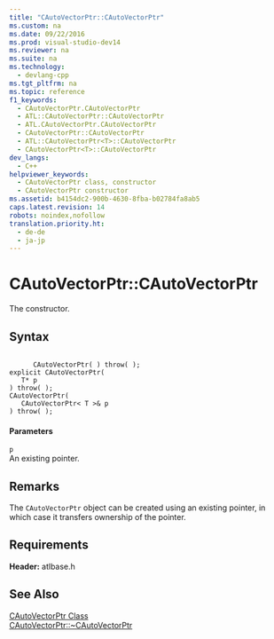 ```yaml
---
title: "CAutoVectorPtr::CAutoVectorPtr"
ms.custom: na
ms.date: 09/22/2016
ms.prod: visual-studio-dev14
ms.reviewer: na
ms.suite: na
ms.technology: 
  - devlang-cpp
ms.tgt_pltfrm: na
ms.topic: reference
f1_keywords: 
  - CAutoVectorPtr.CAutoVectorPtr
  - ATL::CAutoVectorPtr::CAutoVectorPtr
  - ATL.CAutoVectorPtr.CAutoVectorPtr
  - CAutoVectorPtr::CAutoVectorPtr
  - ATL::CAutoVectorPtr<T>::CAutoVectorPtr
  - CAutoVectorPtr<T>::CAutoVectorPtr
dev_langs: 
  - C++
helpviewer_keywords: 
  - CAutoVectorPtr class, constructor
  - CAutoVectorPtr constructor
ms.assetid: b4154dc2-900b-4630-8fba-b02784fa8ab5
caps.latest.revision: 14
robots: noindex,nofollow
translation.priority.ht: 
  - de-de
  - ja-jp
---
```

# CAutoVectorPtr::CAutoVectorPtr
The constructor.  
  
## Syntax  
  
```  
  
      CAutoVectorPtr( ) throw( );   
explicit CAutoVectorPtr(  
   T* p   
) throw( );  
CAutoVectorPtr(  
   CAutoVectorPtr< T >& p   
) throw( );  
```  
  
#### Parameters  
 `p`  
 An existing pointer.  
  
## Remarks  
 The `CAutoVectorPtr` object can be created using an existing pointer, in which case it transfers ownership of the pointer.  
  
## Requirements  
 **Header:** atlbase.h  
  
## See Also  
 [CAutoVectorPtr Class](../vs140/cautovectorptr-class.md)   
 [CAutoVectorPtr::~CAutoVectorPtr](../vs140/cautovectorptr--~cautovectorptr.md)
